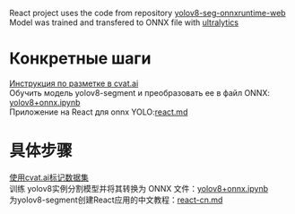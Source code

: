 React project uses the code from repository [yolov8-seg-onnxruntime-web](https://github.com/Hyuto/yolov8-seg-onnxruntime-web/tree/master)<br>
Model was trained and transfered to ONNX file with [ultralytics](https://github.com/ultralytics/ultralytics)<br>
# Конкретные шаги
[Инструкция по разметке в cvat.ai](https://github.com/iu5git/Deep-learning/tree/main/cvat)<br>
Обучить модель yolov8-segment и преобразовать ее в файл ONNX: [yolov8+onnx.ipynb](https://github.com/Cai-Chuqiao/Cai-Chuqiao.github.io/blob/main/colab/yolov8%2Bonnx.ipynb)<br>
Приложение на React для onnx YOLO:[react.md](https://github.com/Cai-Chuqiao/Cai-Chuqiao.github.io/blob/main/colab/react.md)
# 具体步骤
[使用cvat.ai标记数据集](https://github.com/iu5git/Deep-learning/tree/main/cvat)<br>
训练 yolov8实例分割模型并将其转换为 ONNX 文件：[yolov8+onnx.ipynb](https://github.com/Cai-Chuqiao/Cai-Chuqiao.github.io/blob/main/colab/yolov8%2Bonnx.ipynb)<br>
为yolov8-segment创建React应用的中文教程：[react-cn.md](https://github.com/Cai-Chuqiao/Cai-Chuqiao.github.io/blob/main/colab/react-cn.md)
